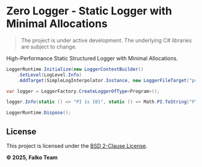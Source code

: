 # Zero Logger - Static Logger with Minimal Allocations

> The project is under active development. The underlying C# libraries are subject to change.

High-Performance Static Structured Logger with Minimal Allocations.

```C#
LoggerRuntime.Initialize(new LoggerContextBuilder()
    .SetLevel(LogLevel.Info)
    .AddTarget(SimpleLogInterpolator.Instance, new LoggerFileTarget("program", "./Logs")));

var logger = LoggerFactory.CreateLoggerOfType<Program>();

logger.Info(static () => "PI is {0}", static () => Math.PI.ToString("F"));

LoggerRuntime.Dispose();
```

## License

This project is licensed under the [BSD 2-Clause License](License.md).

**© 2025, Falko Team**
